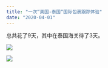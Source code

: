 ```yaml
---
title: "一次“美国-泰国“国际包裹跟踪体验"
date: "2020-04-01"
---
```


总共花了9天，其中在泰国海关待了3天。

![](https://goooooouwa.files.wordpress.com/2020/04/usps.com-usps-tracking-results-tools.usps_.com_.2.png?w=427)

![](https://goooooouwa.files.wordpress.com/2020/04/track-and-trace-_-ems-_-thailand-post-track.thailandpost.co_.th_.1.png?w=1024)
